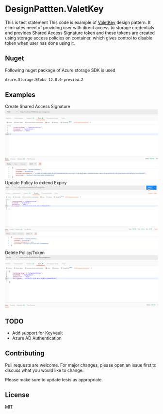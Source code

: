 # DesignPattten.ValetKey
This is test statement
This code is example of [ValetKey](https://docs.microsoft.com/en-us/azure/architecture/patterns/valet-key) design pattern. It eliminates need of providing user with direct access to storage credentials and provides Shared Access Signature token and these tokens are created using storage access policies on container, which gives control to disable token when user has done using it. 

## Nuget

Following nuget package of Azure storage SDK is used 

```bash
Azure.Storage.Blobs 12.0.0-preview.2
```

## Examples
Create Shared Access Signature
![alt text](https://github.com/rahulruikar/DesignPattern.ValetKey/blob/master/create_token.png)
Update Policy to extend Expiry
![alt text](https://github.com/rahulruikar/DesignPattern.ValetKey/blob/master/update_expiry_token.png)
Delete Policy/Token
![alt text](https://github.com/rahulruikar/DesignPattern.ValetKey/blob/master/delete_token.png)


## TODO
- Add support for KeyVault
- Azure AD Authentication

## Contributing
Pull requests are welcome. For major changes, please open an issue first to discuss what you would like to change.

Please make sure to update tests as appropriate.

## License
[MIT](https://choosealicense.com/licenses/mit/)

